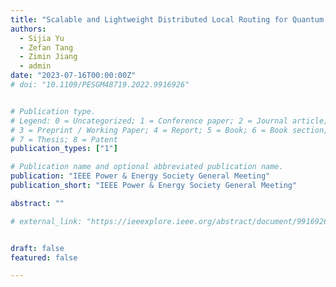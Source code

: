 ```yaml
---
title: "Scalable and Lightweight Distributed Local Routing for Quantum Network-Based Microgrids"
authors:
  - Sijia Yu
  - Zefan Tang
  - Zimin Jiang
  - admin
date: "2023-07-16T00:00:00Z"
# doi: "10.1109/PESGM48719.2022.9916926"


# Publication type.
# Legend: 0 = Uncategorized; 1 = Conference paper; 2 = Journal article;
# 3 = Preprint / Working Paper; 4 = Report; 5 = Book; 6 = Book section;
# 7 = Thesis; 8 = Patent
publication_types: ["1"]

# Publication name and optional abbreviated publication name.
publication: "IEEE Power & Energy Society General Meeting"
publication_short: "IEEE Power & Energy Society General Meeting"

abstract: ""

# external_link: "https://ieeexplore.ieee.org/abstract/document/9916926"


draft: false
featured: false

---
```



